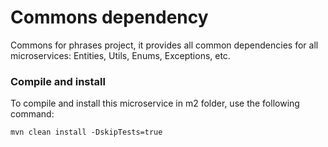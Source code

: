 # Commons dependency

Commons for phrases project, it provides all common dependencies for all microservices: Entities, Utils, Enums, Exceptions, etc.

### Compile and install

To compile and install this microservice in m2 folder, use the following command:

```
mvn clean install -DskipTests=true
```
